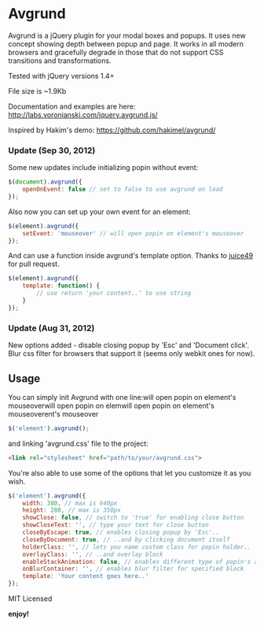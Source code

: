# Avgrund

Avgrund is a jQuery plugin for your modal boxes and popups. It uses new concept showing depth between popup and page.
It works in all modern browsers and gracefully degrade in those that do not support CSS transitions and transformations.

Tested with jQuery versions 1.4+

File size is ~1.9Kb

Documentation and examples are here: http://labs.voronianski.com/jquery.avgrund.js/

Inspired by Hakim's demo: https://github.com/hakimel/avgrund/

### Update (Sep 30, 2012)
Some new updates include initializing popin without event:

```javascript
$(document).avgrund({			
	openOnEvent: false // set to false to use avgrund on load
});
```

Also now you can set up your own event for an element:

```javascript
$(element).avgrund({			
	setEvent: 'mouseover' // will open popin on element's mouseover
});
```

And can use a function inside avgrund's template option. Thanks to [juice49](https://github.com/juice49) for pull request.

```javascript
$(element).avgrund({			
	template: function() {
		// use return 'your content..' to use string	
	}
});
```

### Update (Aug 31, 2012)
New options added - disable closing popup by 'Esc' and 'Document click'. Blur css filter for browsers that support it (seems only webkit ones for now).

## Usage

You can simply init Avgrund with one line:will open popin on element's mouseoverwill open popin on elemwill open popin on element's mouseoverent's mouseover

```javascript
$('element').avgrund();
```

and linking 'avgrund.css' file to the project:

```html
<link rel="stylesheet" href="path/to/your/avgrund.css">
```

You're also able to use some of the options that let you customize it as you wish.

```javascript
$('element').avgrund({			
	width: 380, // max is 640px
	height: 280, // max is 350px
	showClose: false, // switch to 'true' for enabling close button 
	showCloseText: '', // type your text for close button
	closeByEscape: true, // enables closing popup by 'Esc'..
	closeByDocument: true, // ..and by clicking document itself
	holderClass: '', // lets you name custom class for popin holder..
	overlayClass: '', // ..and overlay block
	enableStackAnimation: false, // enables different type of popin's animation
	onBlurContainer: '', // enables blur filter for specified block 
	template: 'Your content goes here..'
});
```

MIT Licensed

**enjoy!**